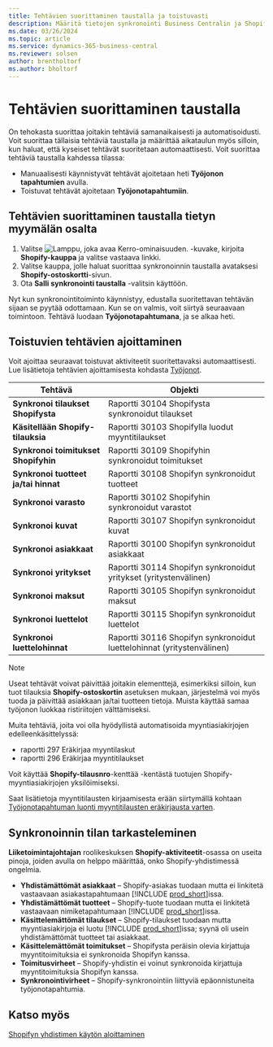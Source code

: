 ```yaml
---
title: Tehtävien suorittaminen taustalla ja toistuvasti
description: Määritä tietojen synkronointi Business Centralin ja Shopifyn välillä taustalla.
ms.date: 03/26/2024
ms.topic: article
ms.service: dynamics-365-business-central
ms.reviewer: solsen
author: brentholtorf
ms.author: bholtorf
---
```


# Tehtävien suorittaminen taustalla

On tehokasta suorittaa joitakin tehtäviä samanaikaisesti ja automatisoidusti. Voit suorittaa tällaisia tehtäviä taustalla ja määrittää aikataulun myös silloin, kun haluat, että kyseiset tehtävät suoritetaan automaattisesti. Voit suorittaa tehtäviä taustalla kahdessa tilassa:

- Manuaalisesti käynnistyvät tehtävät ajoitetaan heti **Työjonon tapahtumien** avulla.
- Toistuvat tehtävät ajoitetaan **Työjonotapahtumiin**.

## Tehtävien suorittaminen taustalla tietyn myymälän osalta

1. Valitse ![Lamppu, joka avaa Kerro-ominaisuuden.](../media/ui-search/search_small.png "Kerro, mitä haluat tehdä") -kuvake, kirjoita **Shopify-kauppa** ja valitse vastaava linkki.
2. Valitse kauppa, jolle haluat suorittaa synkronoinnin taustalla avataksesi **Shopify-ostoskortti**-sivun.
3. Ota **Salli synkronointi taustalla** -valitsin käyttöön.

Nyt kun synkronointitoiminto käynnistyy, edustalla suoritettavan tehtävän sijaan se pyytää odottamaan. Kun se on valmis, voit siirtyä seuraavaan toimintoon. Tehtävä luodaan **Työjonotapahtumana**, ja se alkaa heti.

## Toistuvien tehtävien ajoittaminen

Voit ajoittaa seuraavat toistuvat aktiviteetit suoritettavaksi automaattisesti. Lue lisätietoja tehtävien ajoittamisesta kohdasta [Työjonot](../admin-job-queues-schedule-tasks.md).

|Tehtävä|Objekti|
|------|------------|
|**Synkronoi tilaukset Shopifysta**|Raportti 30104 Shopifysta synkronoidut tilaukset|
|**Käsitellään Shopify-tilauksia**|Raportti 30103 Shopifylla luodut myyntitilaukset|
|**Synkronoi toimitukset Shopifyhin**|Raportti 30109 Shopifyhin synkronoidut toimitukset|
|**Synkronoi tuotteet ja/tai hinnat**|Raportti 30108 Shopifyn synkronoidut tuotteet|
|**Synkronoi varasto**|Raportti 30102 Shopifyhin synkronoidut varastot|
|**Synkronoi kuvat**|Raportti 30107 Shopifyn synkronoidut kuvat|
|**Synkronoi asiakkaat**|Raportti 30100 Shopifyn synkronoidut asiakkaat|
|**Synkronoi yritykset**|Raportti 30114 Shopifyn synkronoidut yritykset (yritystenvälinen)|
|**Synkronoi maksut**|Raportti 30105 Shopifyn synkronoidut maksut|
|**Synkronoi luettelot**|Raportti 30115 Shopifyn synkronoidut luettelot|
|**Synkronoi luettelohinnat**|Raportti 30116 Shopifyn synkronoidut luettelohinnat (yritystenvälinen)|

> [!NOTE]
> Useat tehtävät voivat päivittää joitakin elementtejä, esimerkiksi silloin, kun tuot tilauksia **Shopify-ostoskortin** asetuksen mukaan, järjestelmä voi myös tuoda ja päivittää asiakkaan ja/tai tuotteen tietoja. Muista käyttää samaa työjonon luokkaa ristiriitojen välttämiseksi.

Muita tehtäviä, joita voi olla hyödyllistä automatisoida myyntiasiakirjojen edelleenkäsittelyssä:

- raportti 297 Eräkirjaa myyntilaskut
- raportti 296 Eräkirjaa myyntitilaukset

Voit käyttää **Shopify-tilausnro**-kenttää -kentästä tuotujen Shopify-myyntiasiakirjojen yksilöimiseksi.

Saat lisätietoja myyntitilausten kirjaamisesta erään siirtymällä kohtaan [Työjonotapahtuman luonti myyntitilausten eräkirjausta varten](../ui-batch-posting.md#to-create-a-job-queue-entry-for-batch-posting-of-sales-orders).

## Synkronoinnin tilan tarkasteleminen

**Liiketoimintajohtajan** roolikeskuksen **Shopify-aktiviteetit**-osassa on useita pinoja, joiden avulla on helppo määrittää, onko Shopify-yhdistimessä ongelmia.

- **Yhdistämättömät asiakkaat** – Shopify-asiakas tuodaan mutta ei linkitetä vastaavaan asiakastapahtumaan [!INCLUDE [prod_short](../includes/prod_short.md)]issa.
- **Yhdistämättömät tuotteet** – Shopify-tuote tuodaan mutta ei linkitetä vastaavaan nimiketapahtumaan [!INCLUDE [prod_short](../includes/prod_short.md)]issa.
- **Käsittelemättömät tilaukset** – Shopify-tilaukset tuodaan mutta myyntiasiakirjoja ei luotu [!INCLUDE [prod_short](../includes/prod_short.md)]issa; syynä oli usein yhdistämättömät tuotteet tai asiakkaat.
- **Käsittelemättömät toimitukset** – Shopifysta peräisin olevia kirjattuja myyntitoimituksia ei synkronoida Shopifyn kanssa.
- **Toimitusvirheet** – Shopify-yhdistin ei voinut synkronoida kirjattuja myyntitoimituksia Shopifyn kanssa.
- **Synkronointivirheet** – Shopify-synkronointiin liittyviä epäonnistuneita työjonotapahtumia.

## Katso myös

[Shopifyn yhdistimen käytön aloittaminen](get-started.md)  

